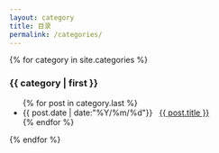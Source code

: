 ```yaml
---
layout: category
title: 目录
permalink: /categories/
---
```


{% for category in site.categories %}
<h3 class="category-title">{{ category | first }}</h3>
<ul class="arc-list">
    {% for post in category.last %}
        <li>{{ post.date | date:"%Y/%m/%d"}}&nbsp;&nbsp;&nbsp;<a href="{{ post.url }}">{{ post.title }}</a></li>
    {% endfor %}
</ul>
{% endfor %}

